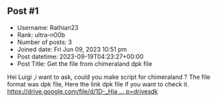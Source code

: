 ## Post #1
- Username: Rathian23
- Rank: ultra-n00b
- Number of posts: 3
- Joined date: Fri Jun 09, 2023 10:51 pm
- Post datetime: 2023-09-19T04:23:27+00:00
- Post Title: Get the file from chimeraland dpk file

Hei Luigi ,i want to ask, could you make script for chimeraland ? The file format was dpk file, 
Here the link dpk file if you want to check it.
[https://drive.google.com/file/d/1D-_Hia ... p=drivesdk](https://drive.google.com/file/d/1D-_HiaiqGsGbW79FD48UfpEKFOPpAlVc/view?usp=drivesdk)
